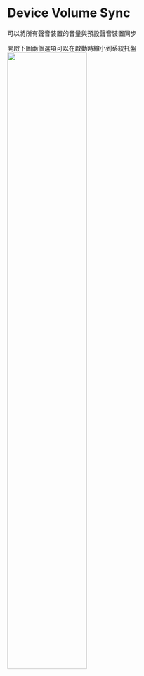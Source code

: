 # Device Volume Sync
可以將所有聲音裝置的音量與預設聲音裝置同步<br>

開啟下圖兩個選項可以在啟動時縮小到系統托盤<br>
<img src="https://i.imgur.com/IOtHHNE.jpg"  width="60%" >


